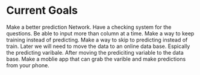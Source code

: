 # Current Goals
Make a better prediction Network.
Have a checking system for the questions.
Be able to input more than column at a time.
Make a way to keep training instead of predicting.
Make a way to skip to predicting instead of train.
Later we will need to move the data to an online data base. Espically the predicting varibale.
After moving the prediciting variable to the data base. Make a moblie app that can grab the varible and make predictions from your phone.



